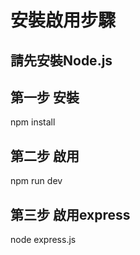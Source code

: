 # 安裝啟用步驟
## 請先安裝Node.js
## 第一步 安裝

npm install

## 第二步 啟用

npm run dev

## 第三步 啟用express
node express.js


